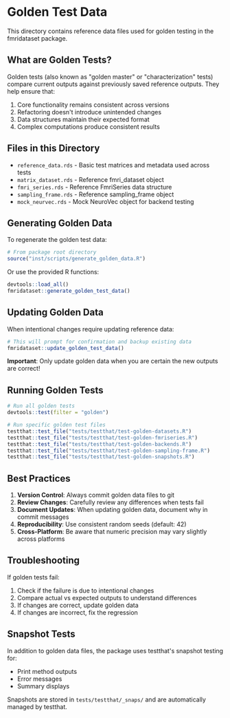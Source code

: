 # Golden Test Data

This directory contains reference data files used for golden testing in the fmridataset package.

## What are Golden Tests?

Golden tests (also known as "golden master" or "characterization" tests) compare current outputs against previously saved reference outputs. They help ensure that:

1. Core functionality remains consistent across versions
2. Refactoring doesn't introduce unintended changes
3. Data structures maintain their expected format
4. Complex computations produce consistent results

## Files in this Directory

- `reference_data.rds` - Basic test matrices and metadata used across tests
- `matrix_dataset.rds` - Reference fmri_dataset object  
- `fmri_series.rds` - Reference FmriSeries data structure
- `sampling_frame.rds` - Reference sampling_frame object
- `mock_neurvec.rds` - Mock NeuroVec object for backend testing

## Generating Golden Data

To regenerate the golden test data:

```r
# From package root directory
source("inst/scripts/generate_golden_data.R")
```

Or use the provided R functions:

```r
devtools::load_all()
fmridataset::generate_golden_test_data()
```

## Updating Golden Data

When intentional changes require updating reference data:

```r
# This will prompt for confirmation and backup existing data
fmridataset::update_golden_test_data()
```

**Important**: Only update golden data when you are certain the new outputs are correct!

## Running Golden Tests

```r
# Run all golden tests
devtools::test(filter = "golden")

# Run specific golden test files
testthat::test_file("tests/testthat/test-golden-datasets.R")
testthat::test_file("tests/testthat/test-golden-fmriseries.R")
testthat::test_file("tests/testthat/test-golden-backends.R")
testthat::test_file("tests/testthat/test-golden-sampling-frame.R")
testthat::test_file("tests/testthat/test-golden-snapshots.R")
```

## Best Practices

1. **Version Control**: Always commit golden data files to git
2. **Review Changes**: Carefully review any differences when tests fail
3. **Document Updates**: When updating golden data, document why in commit messages
4. **Reproducibility**: Use consistent random seeds (default: 42)
5. **Cross-Platform**: Be aware that numeric precision may vary slightly across platforms

## Troubleshooting

If golden tests fail:

1. Check if the failure is due to intentional changes
2. Compare actual vs expected outputs to understand differences
3. If changes are correct, update golden data
4. If changes are incorrect, fix the regression

## Snapshot Tests

In addition to golden data files, the package uses testthat's snapshot testing for:
- Print method outputs
- Error messages
- Summary displays

Snapshots are stored in `tests/testthat/_snaps/` and are automatically managed by testthat.